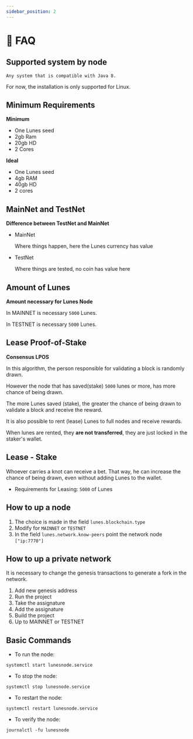 ```yaml
---
sidebar_position: 2
---
```


# 🔩 FAQ

## Supported system by node

    Any system that is compatible with Java 8.

For now, the installation is only supported for Linux.

## Minimum Requirements

**Minimum**

- One Lunes seed
- 2gb Ram
- 20gb HD
- 2 Cores

**Ideal**

- One Lunes seed
- 4gb RAM
- 40gb HD
- 2 cores

## MainNet and TestNet

**Difference between TestNet and MainNet**

- MainNet

    Where things happen, here the Lunes currency has value

- TestNet

    Where things are tested, no coin has value here

## Amount of Lunes

**Amount necessary for Lunes Node**

In MAINNET is necessary `5000` Lunes.

In TESTNET is necessary `5000` Lunes.

## Lease Proof-of-Stake

**Consensus LPOS**

In this algorithm, the person responsible for validating a block is randomly drawn.

However the node that has saved(stake) `5000` lunes or more, has more chance of being drawn.

The more Lunes saved (stake), the greater the chance of being drawn to validate a block and receive the reward.

It is also possible to rent (lease) Lunes to full nodes and receive rewards.

When lunes are rented, they **are not transferred**, they are just locked in the staker's wallet.

## Lease - Stake

Whoever carries a knot can receive a bet. That way, he can increase the chance of being drawn, even without adding Lunes to the wallet.

- Requirements for Leasing: `5000` of Lunes

## How to up a node

1. The choice is made in the field `lunes.blockchain.type`
2. Modify for `MAINNET` or `TESTNET`
3. In the field `lunes.network.know-peers` point the network node `["ip:7770"]`

## How to up a private network

It is necessary to change the genesis transactions to generate a fork in the network.

1. Add new genesis address
2. Run the project
3. Take the assignature
4. Add the assignature
5. Build the project
6. Up to MAINNET or TESTNET

## Basic Commands

- To run the node:

```
systemctl start lunesnode.service
```

- To stop the node:

```
systemctl stop lunesnode.service
```

- To restart the node:

```
systemctl restart lunesnode.service
```

- To verify the node:

```
journalctl -fu lunesnode
```
